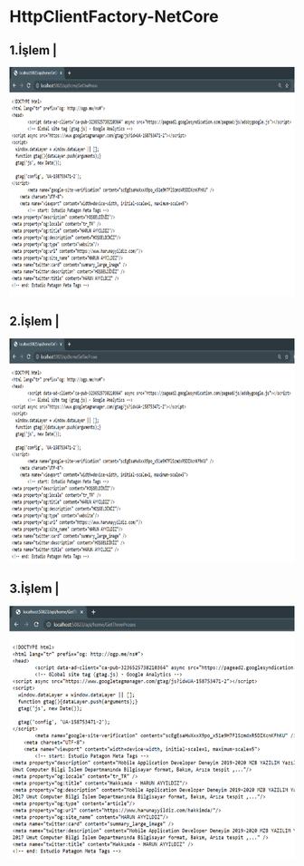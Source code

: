 # HttpClientFactory-NetCore

1.İşlem | 
------------ 
<img src="https://github.com/harunayyildiz/HttpClientFactory-NetCore/blob/master/httpclientFactory_OneProses.PNG" alt="Result" width="802" height="404">

2.İşlem | 
------------ 
<img src="https://github.com/harunayyildiz/HttpClientFactory-NetCore/blob/master/httpclientFactory_TwoProses.PNG" alt="Result" width="803" height="397">

3.İşlem | 
------------ 
<img src="https://github.com/harunayyildiz/HttpClientFactory-NetCore/blob/master/httpclientFactory_ThreeProses.PNG" alt="Result" width="572" height="445">
